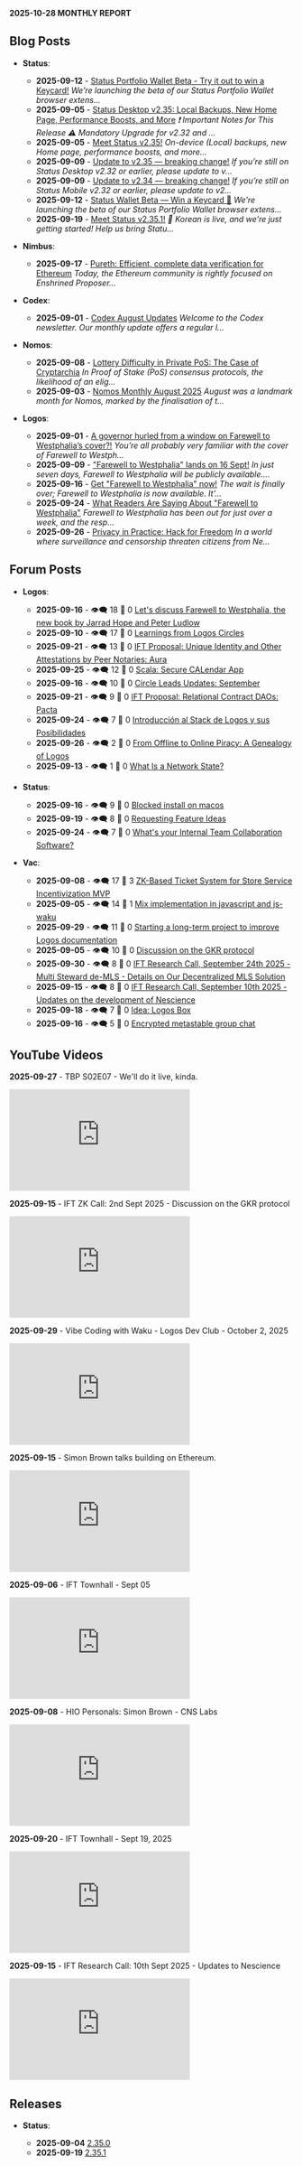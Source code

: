 **2025-10-28 MONTHLY REPORT**
## Blog Posts

* **Status**:

  * **2025-09-12** - [Status Portfolio Wallet Beta - Try it out to win a Keycard!](https://status.app/blog/status-portfolio-wallet-beta-try-it-out-to-win-a-keycard-a-shoutout-on-x-2)
    _We’re launching the beta of our Status Portfolio Wallet browser extens..._
  * **2025-09-05** - [Status Desktop v2.35: Local Backups, New Home Page, Performance Boosts, and More](https://status.app/blog/status-desktop-v2-35-local-backups-new-home-page-performance-boosts-and-more)
    _❗ Important Notes for This Release ⚠️ Mandatory Upgrade for v2.32 and ..._
  * **2025-09-05** - [Meet Status v2.35!](https://status.app/blog/meet-status-v2-35)
    _On-device (Local) backups, new Home page, performance boosts, and more..._
  * **2025-09-09** - [Update to v2.35 — breaking change!](https://status.app/blog/update-to-v2-35-breaking-change)
    _If you’re still on Status Desktop v2.32 or earlier, please update to v..._
  * **2025-09-09** - [Update to v2.34 — breaking change!](https://status.app/blog/update-to-v2-34-breaking-change)
    _If you’re still on Status Mobile v2.32 or earlier, please update to v2..._
  * **2025-09-12** - [Status Wallet Beta — Win a Keycard 📢](https://status.app/blog/status-wallet-beta-win-a-keycard)
    _We’re launching the beta of our Status Portfolio Wallet browser extens..._
  * **2025-09-19** - [Meet Status v2.35.1!](https://status.app/blog/meet-status-v2-35-1)
    _🚀 Korean is live, and we’re just getting started! Help us bring Statu..._

* **Nimbus**:

  * **2025-09-17** - [Pureth: Efficient, complete data verification for Ethereum](https://blog.nimbus.team/pureth-efficient-complete-data-verification-for-ethereum)
    _Today, the Ethereum community is rightly focused on Enshrined Proposer..._

* **Codex**:

  * **2025-09-01** - [Codex August Updates](https://blog.codex.storage/codex-august-updates-2)
    _Welcome to the Codex newsletter. Our monthly update offers a regular l..._

* **Nomos**:

  * **2025-09-08** - [Lottery Difficulty in Private PoS: The Case of Cryptarchia](https://blog.nomos.tech/lottery-difficulty-in-private-pos-the-case-of-cryptarchia)
    _In Proof of Stake (PoS) consensus protocols, the likelihood of an elig..._
  * **2025-09-03** - [Nomos Monthly August 2025](https://blog.nomos.tech/nomos-monthly-august-2025)
    _August was a landmark month for Nomos, marked by the finalisation of t..._

* **Logos**:

  * **2025-09-01** - [A governor hurled from a window on Farewell to Westphalia’s cover?!](https://press.logos.co/article/a-governor-hurled-from-a-window-on-farewell-to-westphalias-cover)
    _You’re all probably very familiar with the cover of Farewell to Westph..._
  * **2025-09-09** - ["Farewell to Westphalia" lands on 16 Sept!](https://press.logos.co/article/farewell-to-westphalia-lands-on-16-sept)
    _In just seven days, Farewell to Westphalia will be publicly available...._
  * **2025-09-16** - [Get "Farewell to Westphalia" now!](https://press.logos.co/article/get-farewell-to-westphalia-now-2)
    _The wait is finally over; Farewell to Westphalia is now available. It’..._
  * **2025-09-24** - [What Readers Are Saying About "Farewell to Westphalia"](https://press.logos.co/article/what-readers-are-saying-about-farewell-to-westphalia-2)
    _Farewell to Westphalia has been out for just over a week, and the resp..._
  * **2025-09-26** - [Privacy in Practice: Hack for Freedom](https://press.logos.co/article/privacy-in-practice-hack-for-freedom)
    _In a world where surveillance and censorship threaten citizens from Ne..._


## Forum Posts

* **Logos**:
  * **2025-09-16** - 👁️‍🗨️ 18 💬 0  [Let's discuss Farewell to Westphalia, the new book by Jarrad Hope and Peter Ludlow](https://forum.logos.co/t/lets-discuss-farewell-to-westphalia-the-new-book-by-jarrad-hope-and-peter-ludlow/1338/1)
  * **2025-09-10** - 👁️‍🗨️ 17 💬 0  [Learnings from Logos Circles](https://forum.logos.co/t/learnings-from-logos-circles/1331/1)
  * **2025-09-21** - 👁️‍🗨️ 13 💬 0  [IFT Proposal: Unique Identity and Other Attestations by Peer Notaries: Aura](https://forum.logos.co/t/ift-proposal-unique-identity-and-other-attestations-by-peer-notaries-aura/1343/1)
  * **2025-09-25** - 👁️‍🗨️ 12 💬 0  [Scala: Secure CALendar App](https://forum.logos.co/t/scala-secure-calendar-app/1355/1)
  * **2025-09-16** - 👁️‍🗨️ 10 💬 0  [Circle Leads Updates: September](https://forum.logos.co/t/circle-leads-updates-september/1339/1)
  * **2025-09-21** - 👁️‍🗨️ 9 💬 0  [IFT Proposal: Relational Contract DAOs: Pacta](https://forum.logos.co/t/ift-proposal-relational-contract-daos-pacta/1344/1)
  * **2025-09-24** - 👁️‍🗨️ 7 💬 0  [Introducción al Stack de Logos y sus Posibilidades](https://forum.logos.co/t/introduccion-al-stack-de-logos-y-sus-posibilidades/1354/1)
  * **2025-09-26** - 👁️‍🗨️ 2 💬 0  [From Offline to Online Piracy: A Genealogy of Logos](https://forum.logos.co/t/from-offline-to-online-piracy-a-genealogy-of-logos/1357/1)
  * **2025-09-13** - 👁️‍🗨️ 1 💬 0  [What Is a Network State?](https://forum.logos.co/t/what-is-a-network-state/1336/1)

* **Status**:
  * **2025-09-16** - 👁️‍🗨️ 9 💬 0  [Blocked install on macos](https://discuss.status.app/t/blocked-install-on-macos/5065/1)
  * **2025-09-19** - 👁️‍🗨️ 8 💬 0  [Requesting Feature Ideas](https://discuss.status.app/t/requesting-feature-ideas/5068/1)
  * **2025-09-24** - 👁️‍🗨️ 7 💬 0  [What's your Internal Team Collaboration Software?](https://discuss.status.app/t/whats-your-internal-team-collaboration-software/5074/1)

* **Vac**:
  * **2025-09-08** - 👁️‍🗨️ 17 💬 3  [ZK-Based Ticket System for Store Service Incentivization MVP](https://forum.vac.dev/t/zk-based-ticket-system-for-store-service-incentivization-mvp/565/1)
  * **2025-09-05** - 👁️‍🗨️ 14 💬 1  [Mix implementation in javascript and js-waku](https://forum.vac.dev/t/mix-implementation-in-javascript-and-js-waku/563/1)
  * **2025-09-29** - 👁️‍🗨️ 11 💬 0  [Starting a long-term project to improve Logos documentation](https://forum.vac.dev/t/starting-a-long-term-project-to-improve-logos-documentation/573/1)
  * **2025-09-05** - 👁️‍🗨️ 10 💬 0  [Discussion on the GKR protocol](https://forum.vac.dev/t/discussion-on-the-gkr-protocol/564/1)
  * **2025-09-30** - 👁️‍🗨️ 8 💬 0  [IFT Research Call, September 24th 2025 - Multi Steward de-MLS - Details on Our Decentralized MLS Solution](https://forum.vac.dev/t/ift-research-call-september-24th-2025-multi-steward-de-mls-details-on-our-decentralized-mls-solution/575/1)
  * **2025-09-15** - 👁️‍🗨️ 8 💬 0  [IFT Research Call, September 10th 2025 - Updates on the development of Nescience](https://forum.vac.dev/t/ift-research-call-september-10th-2025-updates-on-the-development-of-nescience/566/1)
  * **2025-09-18** - 👁️‍🗨️ 7 💬 0  [Idea: Logos Box](https://forum.vac.dev/t/idea-logos-box/569/1)
  * **2025-09-16** - 👁️‍🗨️ 5 💬 0  [Encrypted metastable group chat](https://forum.vac.dev/t/encrypted-metastable-group-chat/567/1)


## YouTube Videos

**2025-09-27** - TBP S02E07 - We'll do it live, kinda.

<iframe width="320" height="180" src="https://www.youtube.com/embed/0of1gU2vH5I" title="TBP S02E07 - We'll do it live, kinda." frameborder="0" allowfullscreen></iframe>

**2025-09-15** - IFT ZK Call: 2nd Sept 2025 - Discussion on the GKR protocol

<iframe width="320" height="180" src="https://www.youtube.com/embed/2qsCQU44n7U" title="IFT ZK Call: 2nd Sept 2025 - Discussion on the GKR protocol" frameborder="0" allowfullscreen></iframe>

**2025-09-29** - Vibe Coding with Waku - Logos Dev Club - October 2, 2025

<iframe width="320" height="180" src="https://www.youtube.com/embed/5aLuYcFr_zc" title="Vibe Coding with Waku - Logos Dev Club - October 2, 2025" frameborder="0" allowfullscreen></iframe>

**2025-09-15** - Simon Brown talks building on Ethereum.

<iframe width="320" height="180" src="https://www.youtube.com/embed/6K9LDHmKO60" title="Simon Brown talks building on Ethereum." frameborder="0" allowfullscreen></iframe>

**2025-09-06** - IFT Townhall - Sept 05

<iframe width="320" height="180" src="https://www.youtube.com/embed/RbBmIWqZ-EM" title="IFT Townhall - Sept 05" frameborder="0" allowfullscreen></iframe>

**2025-09-08** - HIO Personals: Simon Brown - CNS Labs

<iframe width="320" height="180" src="https://www.youtube.com/embed/TczHk_23y98" title="HIO Personals: Simon Brown - CNS Labs" frameborder="0" allowfullscreen></iframe>

**2025-09-20** - IFT Townhall - Sept 19, 2025

<iframe width="320" height="180" src="https://www.youtube.com/embed/Z6-GIaGUMZ4" title="IFT Townhall - Sept 19, 2025" frameborder="0" allowfullscreen></iframe>

**2025-09-15** - IFT Research Call: 10th Sept 2025 - Updates to Nescience

<iframe width="320" height="180" src="https://www.youtube.com/embed/phkCcEgGljM" title="IFT Research Call: 10th Sept 2025 - Updates to Nescience" frameborder="0" allowfullscreen></iframe>


## Releases

* **Status**:

  * **2025-09-04** [2.35.0](https://github.com/status-im/status-desktop/releases/tag/2.35.0)
  * **2025-09-19** [2.35.1](https://github.com/status-im/status-desktop/releases/tag/2.35.1)



